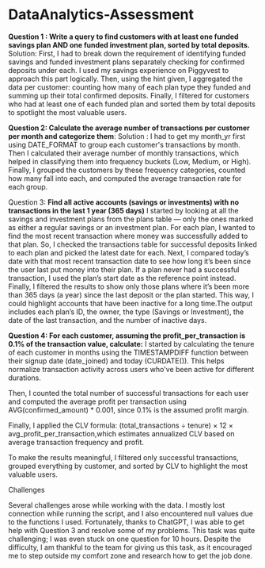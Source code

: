 # DataAnalytics-Assessment
**Question 1 : Write a query to find customers with at least one funded savings plan AND one funded investment plan, sorted by total deposits.**
Solution: 
First, I had to break down the requirement of identifying funded savings and funded investment plans separately checking for confirmed deposits under each. I used my savings experience on Piggyvest to approach this part logically.
Then, using the hint given, I aggregated the data per customer: counting how many of each plan type they funded and summing up their total confirmed deposits.
Finally, I filtered for customers who had at least one of each funded plan and sorted them by total deposits to spotlight the most valuable users.

**Question 2: Calculate the average number of transactions per customer per month and categorize them**:
Solution : 
I had to get my month_yr first using DATE_FORMAT to group each customer's transactions by month.
Then I calculated their average number of monthly transactions, which helped in classifying them into frequency buckets (Low, Medium, or High).
Finally, I grouped the customers by these frequency categories, counted how many fall into each, and computed the average transaction rate for each group.

Question 3: **Find all active accounts (savings or investments) with no transactions in the last 1 year (365 days)** 
I started by looking at all the savings and investment plans from the plans table — only the ones marked as either a regular savings or an investment plan. For each plan, I wanted to find the most recent transaction where money was successfully added to that plan. So, I checked the transactions table for successful deposits linked to each plan and picked the latest date for each.
Next, I compared today’s date with that most recent transaction date to see how long it’s been since the user last put money into their plan. If a plan never had a successful transaction, I used the plan’s start date as the reference point instead.
Finally, I filtered the results to show only those plans where it’s been more than 365 days (a year) since the last deposit or the plan started. This way, I could highlight accounts that have been inactive for a long time.The output includes each plan’s ID, the owner, the type (Savings or Investment), the date of the last transaction, and the number of inactive days.

**Question 4: For each customer, assuming the profit_per_transaction is 0.1% of the transaction value, calculate:**
I started by calculating the tenure of each customer in months using the TIMESTAMPDIFF function between their signup date (date_joined) and today (CURDATE()). This helps normalize transaction activity across users who've been active for different durations.

Then, I counted the total number of successful transactions for each user and computed the average profit per transaction using AVG(confirmed_amount) * 0.001, since 0.1% is the assumed profit margin.

Finally, I applied the CLV formula:
(total_transactions ÷ tenure) × 12 × avg_profit_per_transaction,which estimates annualized CLV based on average transaction frequency and profit.

To make the results meaningful, I filtered only successful transactions, grouped everything by customer, and sorted by CLV to highlight the most valuable users.

Challenges

Several challenges arose while working with the data. I mostly lost connection while running the script, and I also encountered null values due to the functions I used. Fortunately, thanks to ChatGPT, I was able to get help with Question 3 and resolve some of my problems. This task was quite challenging; I was even stuck on one question for 10 hours. Despite the difficulty, I am thankful to the team for giving us this task, as it encouraged me to step outside my comfort zone and research how to get the job done.

